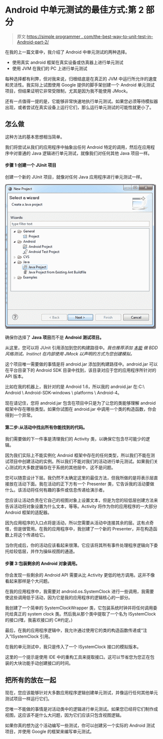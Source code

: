 # Android 中单元测试的最佳方式:第 2 部分

> 原文:[https://simple programmer . com/the-best-way-to-unit-test-in-Android-part-2/](https://simpleprogrammer.com/the-best-way-to-unit-test-in-android-part-2/)

在我的上一篇文章中，我介绍了 Android 中单元测试的两种选择。

*   使用真实 android 框架在真实设备或仿真器上进行单元测试
*   使用 JVM 在我们的 PC 上进行单元测试

每种选择都有利弊，但对我来说，归根结底是在真正的 JVM 中运行所允许的速度和灵活性。我实际上试图使用 Google 提供的脚手架创建一个 Android 单元测试项目，但结果证明它非常受限制，尤其是因为我不能使用 JMock。

还有一点值得一提的是，它能够非常快速地执行单元测试。如果您必须等待模拟器出现，或者尝试在真实设备上运行它们，那么运行单元测试的可能性就更小了。

## 怎么做

这种方法的基本思想相当简单。

我们将尝试从我们的应用程序中抽象出任何 Android 特定的调用，然后在应用程序中对普通的 Java 逻辑进行单元测试，就像我们对任何其他 Java 项目一样。

#### 步骤 1:创建一个 JUnit 项目

创建一个新的 JUnit 项目，就像对任何 Java 应用程序进行单元测试一样。



![unit test in android](img/599bc297112bde38f8ae3a54e43bb1ea.png "NewJavaProject")



确保你选择了 **Java 项目**而不是 **Android 测试项目。** 

从这里，您可以将 JUnit 引用添加到您的构建路径中。*我也推荐添加* [*本能*](http://code.google.com/p/instinct/) *做 BDD 风格测试。Instinct 在内部使用 JMock 以声明的方式为您创建模拟。*

这个项目唯一需要做的事情是将 android.jar 添加到构建路径中。android.jar 可以在平台目录下的 Android SDK 目录中找到，该目录对应于您的应用程序所针对的 API 版本。

比如在我的机器上，我针对的是 Android 1.6，所以我的 android.jar 在:C:\ Android \ Android-SDK-windows \ platforms \ Android-4。

现在请记住，您将 android.jar 包含在项目中只是为了让您的类能够理解 android 框架中存在哪些类型。如果你试图在 android.jar 中调用一个类的构造函数，你会得到一个异常。

#### 第二步:从活动中找出所有你能找到的代码。

我们需要做的下一件事是清理我们的 Activity 类，以确保它包含尽可能少的逻辑。

因为我们实际上不能实例化 Android 框架中存在的任何类型，所以我们不能在测试项目中创建活动的实例。所以我们不能对我们的活动进行单元测试。如果我们关心测试的大多数逻辑存在于系统的其他层中，这不是问题。

您可以随意设计下层。我仍然不太确定这里的最佳方法，但我所做的是将表示层直接放在活动下面。我在活动的正下方有一个 Presenter 类，它告诉我的活动要做什么。该活动将任何有趣的事件或信息传递给演示者。

您应该让活动负责在它自己的视图对象上设置文本，但是为您的较低层创建方法来告诉活动将对象设置为什么文本，等等。Activity 将作为你的应用程序的一大部分 Android 框架的适配器。

因为应用程序的入口点将是活动，所以您需要从活动中连接其余的层。这有点奇怪，但是很管用。在我的应用程序中，我创建了一个新的 Presenter，并在构造函数上将这个传递给它。

当你完成后，你的活动应该看起来很薄。它应该将其所有事件处理程序逻辑向下委托给较低层，并作为操纵视图的通道。

#### 步骤 3:包装剩余的 Android 对象调用。

你会发现一些剩余的 Android API 需要从比 Activity 更低的地方调用。这并不像看起来那样是个大问题。

在我的应用程序中，我需要对 android.os.SystemClock 进行一些调用，我需要使这些调用低于活动，因为它是我的应用程序的逻辑核心的一部分。

我创建了一个简单的 SystemClockWrapper 类，它包装系统时钟并将任何调用委托给真正的 system clock 类。然后我从那个类中提取了一个名为 ISystemClock 的接口(嘿，我喜欢接口的 C#约定。)

最后，在我的应用程序逻辑中，我允许通过使用它的类的构造函数传递或“注入”ISystemClock 引用。

在我的单元测试中，我只是传入了一个 ISystemClock 接口的模拟版本。

这里的一个提示是使用 IDE 中的重构工具来提取接口。这可以节省您为您正在包装的大块功能手动创建接口的时间。

## 把所有的放在一起

现在，您应该能够针对大多数应用程序逻辑创建单元测试，并像运行任何其他单元测试项目一样运行它们。

您唯一不能做的事情是对活动类中的逻辑进行单元测试。如果您已经将它们制作成视图，这应该不是什么大问题，因为它们应该只包含视图逻辑。

如果你真的想为这个活动编写一些测试，你可以创建另一个实际的 Android 测试项目，并使用 Google 的框架来编写单元测试。